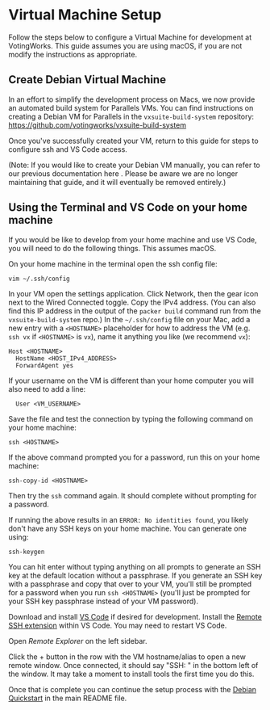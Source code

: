 # Virtual Machine Setup

Follow the steps below to configure a Virtual Machine for development at VotingWorks. This guide assumes you are using macOS, if you are not modify the instructions as appropriate. 

## Create Debian Virtual Machine

In an effort to simplify the development process on Macs, we now provide an automated build system for Parallels VMs. You can find instructions on creating a Debian VM for Parallels in the `vxsuite-build-system` repository: https://github.com/votingworks/vxsuite-build-system

Once you've successfully created your VM, return to this guide for steps to configure ssh and VS Code access.

(Note: If you would like to create your Debian VM manually, you can refer to our previous documentation here <link>. Please be aware we are no longer maintaining that guide, and it will eventually be removed entirely.)

## Using the Terminal and VS Code on your home machine

If you would be like to develop from your home machine and use VS Code, you will need to do the following things. This assumes macOS.

On your home machine in the terminal open the ssh config file:
```sh
vim ~/.ssh/config
```
In your VM open the settings application. Click Network, then the gear icon next to the Wired Connected toggle. Copy the IPv4 address. (You can also find this IP address in the output of the `packer build` command run from the `vxsuite-build-system` repo.)
In the `~/.ssh/config` file on your Mac, add a new entry with a `<HOSTNAME>` placeholder for how to address the VM (e.g. `ssh vx` if `<HOSTNAME>` is `vx`), name it anything you like (we recommend `vx`):
```
Host <HOSTNAME> 
  HostName <HOST_IPv4_ADDRESS>
  ForwardAgent yes
```
If your username on the VM is different than your home computer you will also need to add a line:
```
  User <VM_USERNAME>
```

Save the file and test the connection by typing the following command on your home machine:
```
ssh <HOSTNAME>
```

If the above command prompted you for a password, run this on your home machine: 
```
ssh-copy-id <HOSTNAME>
```
Then try the `ssh` command again. It should complete without prompting for a password.

If running the above results in an `ERROR: No identities found`, you likely don't have any SSH keys on your home machine. You can generate one using:
```
ssh-keygen
```
You can hit enter without typing anything on all prompts to generate an SSH key at the default location without a passphrase. If you generate an SSH key with a passphrase and copy that over to your VM, you'll still be prompted for a password when you run `ssh <HOSTNAME>` (you'll just be prompted for your SSH key passphrase instead of your VM password).

Download and install [VS Code](https://code.visualstudio.com/) if desired for development.
Install the [Remote SSH extension](https://marketplace.visualstudio.com/items?itemName=ms-vscode-remote.remote-ssh) within VS Code. You may need to restart VS Code.

Open *Remote Explorer* on the left sidebar. 

Click the + button in the row with the VM hostname/alias to open a new remote window. Once connected, it should say "SSH: <HOSTNAME>" in the bottom left of the window. It may take a moment to install tools the first time you do this. 

Once that is complete you can continue the setup process with the [Debian Quickstart](./README.md#debian-quickstart) in the main README file. 
